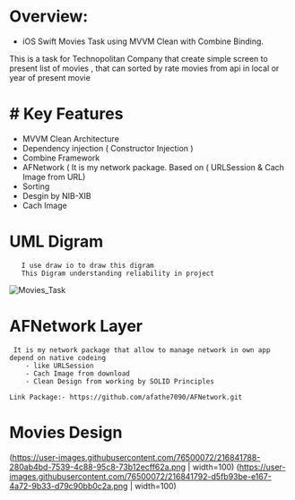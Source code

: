 # Overview:
- iOS Swift Movies Task using MVVM Clean with Combine Binding.

This is a task for Technopolitan Company that create simple screen to present list of movies , that can sorted by rate movies from api in local or year of present movie

# # Key Features

- MVVM Clean Architecture
- Dependency injection ( Constructor Injection )
- Combine Framework
- AFNetwork ( It is my network package. Based on ( URLSession & Cach Image from URL)
- Sorting 
- Desgin by NIB-XIB
- Cach Image 

# UML Digram 

       I use draw io to draw this digram 
       This Digram understanding reliability in project 
![Movies_Task](https://user-images.githubusercontent.com/76500072/216841298-6d15fc1c-2d3d-43a4-a43d-7778e7342e4e.png)

# AFNetwork Layer 

     It is my network package that allow to manage network in own app depend on native codeing
        - like URLSession 
        - Cach Image from download
        - Clean Design from working by SOLID Principles
        
    Link Package:- https://github.com/afathe7090/AFNetwork.git
  
  
 #  Movies Design  
 
(https://user-images.githubusercontent.com/76500072/216841788-280ab4bd-7539-4c88-95c8-73b12ecff62a.png | width=100) 
(https://user-images.githubusercontent.com/76500072/216841792-d5fb93be-e167-4a72-9b33-d79c90bb0c2a.png | width=100)
 
 
 
